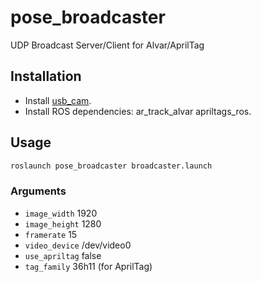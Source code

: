 # pose_broadcaster
UDP Broadcast Server/Client for Alvar/AprilTag

## Installation
* Install [usb_cam](https://github.com/bosch-ros-pkg/usb_cam).
* Install ROS dependencies: ar_track_alvar apriltags_ros.

## Usage
```bash
roslaunch pose_broadcaster broadcaster.launch
```
### Arguments
* `image_width`   1920
* `image_height`  1280
* `framerate`     15
* `video_device`  /dev/video0
* `use_apriltag`  false
* `tag_family`    36h11 (for AprilTag)
